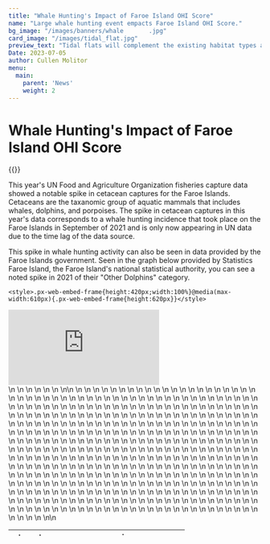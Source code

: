 ```yaml
---
title: "Whale Hunting's Impact of Faroe Island OHI Score"
name: "Large whale hunting event empacts Faroe Island OHI Score."
bg_image: "/images/banners/whale       .jpg"
card_image: "/images/tidal_flat.jpg"
preview_text: "Tidal flats will complement the existing habitat types and will affect the habitat subgoal and carbon storage goal. Three new data layers created are tidal flat extent, tidal flat trend, and tidal flat condition..."
Date: 2023-07-05
author: Cullen Molitor
menu:
  main:
    parent: 'News'
    weight: 2
---
```


# Whale Hunting's Impact of Faroe Island OHI Score

{{<newsHead>}}

This year's UN Food and Agriculture Organization fisheries capture data showed a notable spike in cetacean captures for the Faroe Islands. Cetaceans are the taxanomic group of aquatic mammals that includes whales, dolphins, and porpoises. The spike in cetacean captures in this year's data corresponds to a whale hunting incidence that took place on the Faroe Islands in September of 2021 and is only now appearing in UN data due to the time lag of the data source.

This spike in whale hunting activity can also be seen in data provided by the Faroe Islands government. Seen in the graph below provided by Statistics Faroe Island, the Faroe Island's national statistical authority, you can see a noted spike in 2021 of their "Other Dolphins" category.

```{=html}
<style>.px-web-embed-frame{height:420px;width:100%}@media(max-width:610px){.px-web-embed-frame{height:620px}}</style>
```
<iframe class="px-web-embed-frame" src="https://hagstova.fo/en/environment/natural-resources/whale-hunt?px-web-graph=9a8a796639aae6f1014545430d6e726e" frameborder="0">

</iframe>


<div style='max-height: 300px; overflow-y: auto;'><table class='table'>\n <thead>\n  <tr>\n   <th style=\"text-align:left;\"> target </th>\n   <th style=\"text-align:left;\"> species </th>\n  </tr>\n </thead>\n<tbody>\n  <tr>\n   <td style=\"text-align:left;\"> cetacean </td>\n   <td style=\"text-align:left;\"> Atlantic spotted dolphin </td>\n  </tr>\n  <tr>\n   <td style=\"text-align:left;\"> cetacean </td>\n   <td style=\"text-align:left;\"> Atlantic white-sided dolphin </td>\n  </tr>\n  <tr>\n   <td style=\"text-align:left;\"> cetacean </td>\n   <td style=\"text-align:left;\"> Andrews' beaked whale </td>\n  </tr>\n  <tr>\n   <td style=\"text-align:left;\"> cetacean </td>\n   <td style=\"text-align:left;\"> Australian snubfin dolphin </td>\n  </tr>\n  <tr>\n   <td style=\"text-align:left;\"> cetacean </td>\n   <td style=\"text-align:left;\"> Baird's beaked whale </td>\n  </tr>\n  <tr>\n   <td style=\"text-align:left;\"> cetacean </td>\n   <td style=\"text-align:left;\"> Baleen whales nei </td>\n  </tr>\n  <tr>\n   <td style=\"text-align:left;\"> cetacean </td>\n   <td style=\"text-align:left;\"> Beaked whales nei </td>\n  </tr>\n  <tr>\n   <td style=\"text-align:left;\"> cetacean </td>\n   <td style=\"text-align:left;\"> Blainville's beaked whale </td>\n  </tr>\n  <tr>\n   <td style=\"text-align:left;\"> cetacean </td>\n   <td style=\"text-align:left;\"> Blue whale </td>\n  </tr>\n  <tr>\n   <td style=\"text-align:left;\"> cetacean </td>\n   <td style=\"text-align:left;\"> Bottlenose dolphin </td>\n  </tr>\n  <tr>\n   <td style=\"text-align:left;\"> cetacean </td>\n   <td style=\"text-align:left;\"> Bowhead whale </td>\n  </tr>\n  <tr>\n   <td style=\"text-align:left;\"> cetacean </td>\n   <td style=\"text-align:left;\"> Bryde's whale </td>\n  </tr>\n  <tr>\n   <td style=\"text-align:left;\"> cetacean </td>\n   <td style=\"text-align:left;\"> Burmeister's porpoise </td>\n  </tr>\n  <tr>\n   <td style=\"text-align:left;\"> cetacean </td>\n   <td style=\"text-align:left;\"> Clymene dolphin </td>\n  </tr>\n  <tr>\n   <td style=\"text-align:left;\"> cetacean </td>\n   <td style=\"text-align:left;\"> Commerson's dolphin </td>\n  </tr>\n  <tr>\n   <td style=\"text-align:left;\"> cetacean </td>\n   <td style=\"text-align:left;\"> Common dolphin </td>\n  </tr>\n  <tr>\n   <td style=\"text-align:left;\"> cetacean </td>\n   <td style=\"text-align:left;\"> Cuvier's beaked whale </td>\n  </tr>\n  <tr>\n   <td style=\"text-align:left;\"> cetacean </td>\n   <td style=\"text-align:left;\"> Dall's porpoise </td>\n  </tr>\n  <tr>\n   <td style=\"text-align:left;\"> cetacean </td>\n   <td style=\"text-align:left;\"> Dolphins nei </td>\n  </tr>\n  <tr>\n   <td style=\"text-align:left;\"> cetacean </td>\n   <td style=\"text-align:left;\"> Dusky dolphin </td>\n  </tr>\n  <tr>\n   <td style=\"text-align:left;\"> cetacean </td>\n   <td style=\"text-align:left;\"> Dwarf sperm whale </td>\n  </tr>\n  <tr>\n   <td style=\"text-align:left;\"> cetacean </td>\n   <td style=\"text-align:left;\"> False killer whale </td>\n  </tr>\n  <tr>\n   <td style=\"text-align:left;\"> cetacean </td>\n   <td style=\"text-align:left;\"> Finless porpoise </td>\n  </tr>\n  <tr>\n   <td style=\"text-align:left;\"> cetacean </td>\n   <td style=\"text-align:left;\"> Fin whale </td>\n  </tr>\n  <tr>\n   <td style=\"text-align:left;\"> cetacean </td>\n   <td style=\"text-align:left;\"> Franciscana </td>\n  </tr>\n  <tr>\n   <td style=\"text-align:left;\"> cetacean </td>\n   <td style=\"text-align:left;\"> Gervais' beaked whale </td>\n  </tr>\n  <tr>\n   <td style=\"text-align:left;\"> cetacean </td>\n   <td style=\"text-align:left;\"> Gray whale </td>\n  </tr>\n  <tr>\n   <td style=\"text-align:left;\"> cetacean </td>\n   <td style=\"text-align:left;\"> Guyana dolphin </td>\n  </tr>\n  <tr>\n   <td style=\"text-align:left;\"> cetacean </td>\n   <td style=\"text-align:left;\"> Harbour porpoise </td>\n  </tr>\n  <tr>\n   <td style=\"text-align:left;\"> cetacean </td>\n   <td style=\"text-align:left;\"> Hector's dolphin </td>\n  </tr>\n  <tr>\n   <td style=\"text-align:left;\"> cetacean </td>\n   <td style=\"text-align:left;\"> Humpback whale </td>\n  </tr>\n  <tr>\n   <td style=\"text-align:left;\"> cetacean </td>\n   <td style=\"text-align:left;\"> Indo-Pac. hump-backed dolphin </td>\n  </tr>\n  <tr>\n   <td style=\"text-align:left;\"> cetacean </td>\n   <td style=\"text-align:left;\"> Indo-Pacif. bottlenose dolphin </td>\n  </tr>\n  <tr>\n   <td style=\"text-align:left;\"> cetacean </td>\n   <td style=\"text-align:left;\"> Irrawaddy dolphin </td>\n  </tr>\n  <tr>\n   <td style=\"text-align:left;\"> cetacean </td>\n   <td style=\"text-align:left;\"> Killer whale </td>\n  </tr>\n  <tr>\n   <td style=\"text-align:left;\"> cetacean </td>\n   <td style=\"text-align:left;\"> Long-beaked common dolphin </td>\n  </tr>\n  <tr>\n   <td style=\"text-align:left;\"> cetacean </td>\n   <td style=\"text-align:left;\"> Long-finned pilot whale </td>\n  </tr>\n  <tr>\n   <td style=\"text-align:left;\"> cetacean </td>\n   <td style=\"text-align:left;\"> Melon-headed whale </td>\n  </tr>\n  <tr>\n   <td style=\"text-align:left;\"> cetacean </td>\n   <td style=\"text-align:left;\"> Minke whale </td>\n  </tr>\n  <tr>\n   <td style=\"text-align:left;\"> cetacean </td>\n   <td style=\"text-align:left;\"> Narwhal </td>\n  </tr>\n  <tr>\n   <td style=\"text-align:left;\"> cetacean </td>\n   <td style=\"text-align:left;\"> Northern bottlenose whale </td>\n  </tr>\n  <tr>\n   <td style=\"text-align:left;\"> cetacean </td>\n   <td style=\"text-align:left;\"> Northern right whale </td>\n  </tr>\n  <tr>\n   <td style=\"text-align:left;\"> cetacean </td>\n   <td style=\"text-align:left;\"> Northern right whale dolphin </td>\n  </tr>\n  <tr>\n   <td style=\"text-align:left;\"> cetacean </td>\n   <td style=\"text-align:left;\"> Pacific white-sided dolphin </td>\n  </tr>\n  <tr>\n   <td style=\"text-align:left;\"> cetacean </td>\n   <td style=\"text-align:left;\"> Pantropical spotted dolphin </td>\n  </tr>\n  <tr>\n   <td style=\"text-align:left;\"> cetacean </td>\n   <td style=\"text-align:left;\"> Peale's dolphin </td>\n  </tr>\n  <tr>\n   <td style=\"text-align:left;\"> cetacean </td>\n   <td style=\"text-align:left;\"> Pilot whales nei </td>\n  </tr>\n  <tr>\n   <td style=\"text-align:left;\"> cetacean </td>\n   <td style=\"text-align:left;\"> Pygmy sperm whale </td>\n  </tr>\n  <tr>\n   <td style=\"text-align:left;\"> cetacean </td>\n   <td style=\"text-align:left;\"> Risso's dolphin </td>\n  </tr>\n  <tr>\n   <td style=\"text-align:left;\"> cetacean </td>\n   <td style=\"text-align:left;\"> Rough-toothed dolphin </td>\n  </tr>\n  <tr>\n   <td style=\"text-align:left;\"> cetacean </td>\n   <td style=\"text-align:left;\"> Sei whale </td>\n  </tr>\n  <tr>\n   <td style=\"text-align:left;\"> cetacean </td>\n   <td style=\"text-align:left;\"> Short-finned pilot whale </td>\n  </tr>\n  <tr>\n   <td style=\"text-align:left;\"> pinniped </td>\n   <td style=\"text-align:left;\"> South American sea lion </td>\n  </tr>\n  <tr>\n   <td style=\"text-align:left;\"> cetacean </td>\n   <td style=\"text-align:left;\"> Southern right whale </td>\n  </tr>\n  <tr>\n   <td style=\"text-align:left;\"> cetacean </td>\n   <td style=\"text-align:left;\"> Sowerby's beaked whale </td>\n  </tr>\n  <tr>\n   <td style=\"text-align:left;\"> cetacean </td>\n   <td style=\"text-align:left;\"> Spectacled porpoise </td>\n  </tr>\n  <tr>\n   <td style=\"text-align:left;\"> cetacean </td>\n   <td style=\"text-align:left;\"> Sperm whale </td>\n  </tr>\n  <tr>\n   <td style=\"text-align:left;\"> cetacean </td>\n   <td style=\"text-align:left;\"> Spinner dolphin </td>\n  </tr>\n  <tr>\n   <td style=\"text-align:left;\"> cetacean </td>\n   <td style=\"text-align:left;\"> Spotted dolphins nei </td>\n  </tr>\n  <tr>\n   <td style=\"text-align:left;\"> cetacean </td>\n   <td style=\"text-align:left;\"> Stejneger's beaked whale </td>\n  </tr>\n  <tr>\n   <td style=\"text-align:left;\"> cetacean </td>\n   <td style=\"text-align:left;\"> Strap-toothed whale </td>\n  </tr>\n  <tr>\n   <td style=\"text-align:left;\"> cetacean </td>\n   <td style=\"text-align:left;\"> Striped dolphin </td>\n  </tr>\n  <tr>\n   <td style=\"text-align:left;\"> cetacean </td>\n   <td style=\"text-align:left;\"> Toothed whales nei </td>\n  </tr>\n  <tr>\n   <td style=\"text-align:left;\"> cetacean </td>\n   <td style=\"text-align:left;\"> Vaquita </td>\n  </tr>\n  <tr>\n   <td style=\"text-align:left;\"> cetacean </td>\n   <td style=\"text-align:left;\"> Walrus </td>\n  </tr>\n  <tr>\n   <td style=\"text-align:left;\"> cetacean </td>\n   <td style=\"text-align:left;\"> White-beaked dolphin </td>\n  </tr>\n  <tr>\n   <td style=\"text-align:left;\"> cetacean </td>\n   <td style=\"text-align:left;\"> White whale </td>\n  </tr>\n  <tr>\n   <td style=\"text-align:left;\"> turtle </td>\n   <td style=\"text-align:left;\"> Green turtle </td>\n  </tr>\n  <tr>\n   <td style=\"text-align:left;\"> turtle </td>\n   <td style=\"text-align:left;\"> Hawksbill turtle </td>\n  </tr>\n  <tr>\n   <td style=\"text-align:left;\"> turtle </td>\n   <td style=\"text-align:left;\"> Loggerhead turtle </td>\n  </tr>\n  <tr>\n   <td style=\"text-align:left;\"> turtle </td>\n   <td style=\"text-align:left;\"> Marine turtles nei </td>\n  </tr>\n  <tr>\n   <td style=\"text-align:left;\"> cetacean </td>\n   <td style=\"text-align:left;\"> Amazonian manatee </td>\n  </tr>\n  <tr>\n   <td style=\"text-align:left;\"> cetacean </td>\n   <td style=\"text-align:left;\"> Aquatic mammals nei </td>\n  </tr>\n  <tr>\n   <td style=\"text-align:left;\"> cetacean </td>\n   <td style=\"text-align:left;\"> Baikal seal </td>\n  </tr>\n  <tr>\n   <td style=\"text-align:left;\"> cetacean </td>\n   <td style=\"text-align:left;\"> Boto </td>\n  </tr>\n  <tr>\n   <td style=\"text-align:left;\"> cetacean </td>\n   <td style=\"text-align:left;\"> Tucuxi </td>\n  </tr>\n  <tr>\n   <td style=\"text-align:left;\"> pinniped </td>\n   <td style=\"text-align:left;\"> Bearded seal </td>\n  </tr>\n  <tr>\n   <td style=\"text-align:left;\"> pinniped </td>\n   <td style=\"text-align:left;\"> Caspian seal </td>\n  </tr>\n  <tr>\n   <td style=\"text-align:left;\"> pinniped </td>\n   <td style=\"text-align:left;\"> Grey seal </td>\n  </tr>\n  <tr>\n   <td style=\"text-align:left;\"> pinniped </td>\n   <td style=\"text-align:left;\"> Harbour seal </td>\n  </tr>\n  <tr>\n   <td style=\"text-align:left;\"> pinniped </td>\n   <td style=\"text-align:left;\"> Harp seal </td>\n  </tr>\n  <tr>\n   <td style=\"text-align:left;\"> pinniped </td>\n   <td style=\"text-align:left;\"> Hooded seal </td>\n  </tr>\n  <tr>\n   <td style=\"text-align:left;\"> pinniped </td>\n   <td style=\"text-align:left;\"> Larga seal </td>\n  </tr>\n  <tr>\n   <td style=\"text-align:left;\"> pinniped </td>\n   <td style=\"text-align:left;\"> Leopard seal </td>\n  </tr>\n  <tr>\n   <td style=\"text-align:left;\"> pinniped </td>\n   <td style=\"text-align:left;\"> New Zealand fur seal </td>\n  </tr>\n  <tr>\n   <td style=\"text-align:left;\"> pinniped </td>\n   <td style=\"text-align:left;\"> New Zealand sea lion </td>\n  </tr>\n  <tr>\n   <td style=\"text-align:left;\"> pinniped </td>\n   <td style=\"text-align:left;\"> Northern fur seal </td>\n  </tr>\n  <tr>\n   <td style=\"text-align:left;\"> pinniped </td>\n   <td style=\"text-align:left;\"> Ribbon seal </td>\n  </tr>\n  <tr>\n   <td style=\"text-align:left;\"> pinniped </td>\n   <td style=\"text-align:left;\"> Ringed seal </td>\n  </tr>\n  <tr>\n   <td style=\"text-align:left;\"> pinniped </td>\n   <td style=\"text-align:left;\"> Seals nei </td>\n  </tr>\n  <tr>\n   <td style=\"text-align:left;\"> pinniped </td>\n   <td style=\"text-align:left;\"> South African fur seal </td>\n  </tr>\n  <tr>\n   <td style=\"text-align:left;\"> pinniped </td>\n   <td style=\"text-align:left;\"> South American fur seal </td>\n  </tr>\n  <tr>\n   <td style=\"text-align:left;\"> pinniped </td>\n   <td style=\"text-align:left;\"> Steller sea lion </td>\n  </tr>\n  <tr>\n   <td style=\"text-align:left;\"> turtle </td>\n   <td style=\"text-align:left;\"> Chinese softshell turtle </td>\n  </tr>\n  <tr>\n   <td style=\"text-align:left;\"> turtle </td>\n   <td style=\"text-align:left;\"> Diamond back terrapins </td>\n  </tr>\n  <tr>\n   <td style=\"text-align:left;\"> turtle </td>\n   <td style=\"text-align:left;\"> Eastern Pacific green turtle </td>\n  </tr>\n  <tr>\n   <td style=\"text-align:left;\"> turtle </td>\n   <td style=\"text-align:left;\"> River and lake turtles nei </td>\n  </tr>\n  <tr>\n   <td style=\"text-align:left;\"> turtle </td>\n   <td style=\"text-align:left;\"> Chinese softshell turtle </td>\n  </tr>\n  <tr>\n   <td style=\"text-align:left;\"> turtle </td>\n   <td style=\"text-align:left;\"> River and lake turtles nei </td>\n  </tr>\n  <tr>\n   <td style=\"text-align:left;\"> cetacean </td>\n   <td style=\"text-align:left;\"> Indian Ocean humpback dolphin </td>\n  </tr>\n  <tr>\n   <td style=\"text-align:left;\"> cetacean </td>\n   <td style=\"text-align:left;\"> Pygmy right whale </td>\n  </tr>\n  <tr>\n   <td style=\"text-align:left;\"> fish </td>\n   <td style=\"text-align:left;\"> Common dolphinfish </td>\n  </tr>\n  <tr>\n   <td style=\"text-align:left;\"> fish </td>\n   <td style=\"text-align:left;\"> Pompano dolphinfish </td>\n  </tr>\n  <tr>\n   <td style=\"text-align:left;\"> fish </td>\n   <td style=\"text-align:left;\"> Velvet whalefish </td>\n  </tr>\n  <tr>\n   <td style=\"text-align:left;\"> whale </td>\n   <td style=\"text-align:left;\"> Creek whaler </td>\n  </tr>\n  <tr>\n   <td style=\"text-align:left;\"> whale </td>\n   <td style=\"text-align:left;\"> Velvet whalefish </td>\n  </tr>\n  <tr>\n   <td style=\"text-align:left;\"> cetacean </td>\n   <td style=\"text-align:left;\"> Common dolphinfish </td>\n  </tr>\n  <tr>\n   <td style=\"text-align:left;\"> cetacean </td>\n   <td style=\"text-align:left;\"> Pompano dolphinfish </td>\n  </tr>\n</tbody>\n</table></div>
